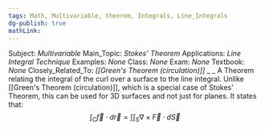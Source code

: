 ```yaml
---
tags: Math, Multivariable, theorem, Integrals, Line_Integrals
dg-publish: true
mathLink: 
---
```

Subject: _Multivariable_
Main\_Topic: _Stokes' Theorem_
Applications: _Line Integral Technique_
Examples: _None_
Class: _None_
Exam: _None_
Textbook: _None_
Closely\_Related\_To: _[[Green's Theorem (circulation)]]_
_
_
A Theorem relating the integral of the curl over a surface to the line integral. Unlike [[Green's Theorem (circulation)]], which is a special case of Stokes' Theorem, this can be used for 3D surfaces and not just for planes. It states that:
$$
\int_{C}\vec{f}\cdot d\vec{r} = \int\int_{S}\nabla\times \vec{F} \cdot d\vec{S}
$$